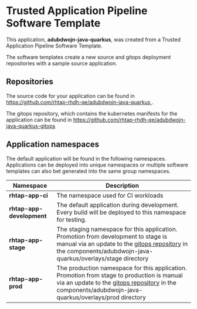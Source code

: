 # Trusted Application Pipeline Software Template

This application, **adubdwojn-java-quarkus**, was created from a Trusted Application Pipeline Software Template.

The software templates create a new source and gitops deployment repositories with a sample source application. 

## Repositories

The source code for your application can be found in [https://github.com/rhtap-rhdh-qe/adubdwojn-java-quarkus ](https://github.com/rhtap-rhdh-qe/adubdwojn-java-quarkus ).
 
The gitops repository, which contains the kubernetes manifests for the application can be found in 
[https://github.com/rhtap-rhdh-qe/adubdwojn-java-quarkus-gitops ](https://github.com/rhtap-rhdh-qe/adubdwojn-java-quarkus-gitops ) 

## Application namespaces 

The default application will be found in the following namespaces. Applications can be deployed into unique namespaces or multiple software templates can also bet generated into the same group namespaces.  

|  Namespace   |  Description   |  
| -------- | -------- |
| **rhtap-app-ci** | The namespace used for CI workloads |
| **rhtap-app-development** | The default application during development. Every build will be deployed to this namespace for testing. |
| **rhtap-app-stage** | The staging namespace for this application. Promotion from development to stage is manual via an update to the [gitops repository](https://github.com/rhtap-rhdh-qe/adubdwojn-java-quarkus-gitops ) in the components/adubdwojn-java-quarkus/overlays/stage directory |
| **rhtap-app-prod** | The production namespace for this application. Promotion from stage to production is manual via an update to the [gitops repository](https://github.com/rhtap-rhdh-qe/adubdwojn-java-quarkus-gitops ) in the components/adubdwojn-java-quarkus/overlays/prod directory |